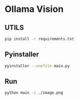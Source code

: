 # Ollama Vision

## UTILS
```bash
pip install -r requirements.txt
```

## Pyinstaller

```bash
pyinstaller --onefile main.py
```

## Run
```bash
python main -i ./image.png
```
